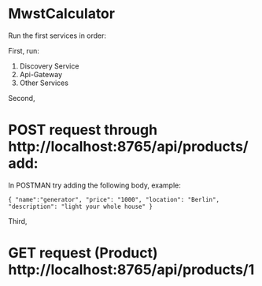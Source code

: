 # MwstCalculator
Run the first services in order:

First, run:

1. Discovery Service
2. Api-Gateway
3. Other Services

Second,
# POST request through http://localhost:8765/api/products/add:
In POSTMAN try adding the following body, example:

`
{
    "name":"generator",
    "price": "1000",
    "location": "Berlin",
    "description": "light your whole house"
}
`

Third, 
# GET request (Product) http://localhost:8765/api/products/1

